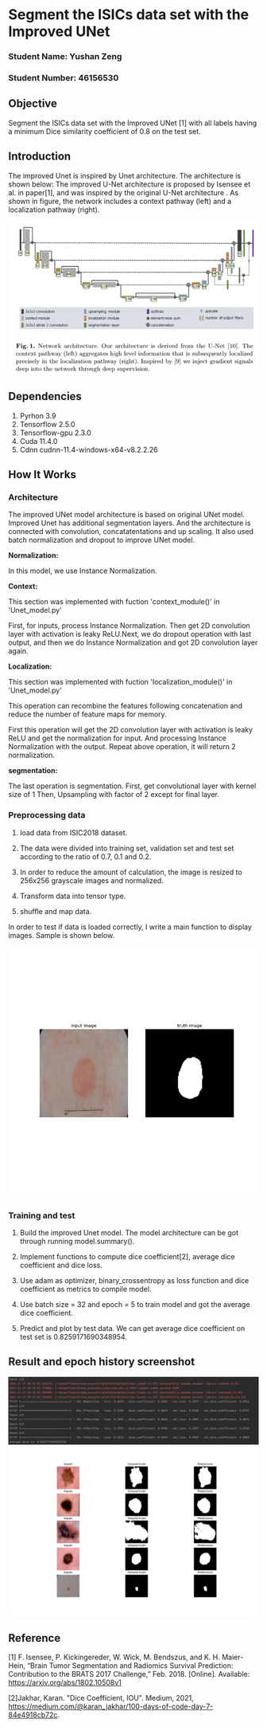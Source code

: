# Segment the ISICs data set with the Improved UNet
### Student Name: Yushan Zeng
### Student Number: 46156530

## Objective

Segment the ISICs data set with the Improved UNet [1] with all labels having a minimum Dice similarity
coefficient of 0.8 on the test set. 

## Introduction

The improved Unet is inspired by Unet architecture. The architecture is shown below:
The improved U-Net architecture is proposed by Isensee et al. in paper[1], and was inspired by the 
original U-Net architecture . As shown in figure, the network includes a context pathway (left) and a localization 
pathway (right).

![improvedUNet](.\Image\improvedUNet.png)

         
## Dependencies
1. Pyrhon 3.9
2. Tensorflow 2.5.0
3. Tensorflow-gpu 2.3.0
4. Cuda 11.4.0
5. Cdnn cudnn-11.4-windows-x64-v8.2.2.26
         
## How It Works

### Architecture

The improved UNet model architecture is based on original UNet model. Improved Unet has additional segmentation layers.
And the architecture is connected with convolution, concatatentations and up scaling. It also used batch normalization 
and dropout to improve UNet model.

**Normalization:**

In this model, we use Instance Normalization.

**Context:**

This section was implemented with fuction 'context_module()' in 'Unet_model.py'

First, for inputs, process Instance Normalization. Then get 2D convolution layer with activation is leaky ReLU.Next, we
do dropout operation with last output, and then we do Instance Normalization and got 2D convolution layer again.


**Localization:**

This section was implemented with fuction 'localization_module()' in 'Unet_model.py'

This operation can recombine the features following concatenation and reduce the number of feature maps for memory.

First this operation will get the 2D convolution layer with activation is leaky ReLU and get the normalization for input.
And processing Instance Normalization with the output. Repeat above operation, it will return 2 normalization.

**segmentation:**

The last operation is segmentation. First, get convolutional layer with kernel size of 1
Then, Upsampling with factor of 2 except for final layer.

### Preprocessing data

1. load data from ISIC2018 dataset.

2. The data were divided into training set, validation set and test set according to the ratio of 0.7, 0.1 and 0.2.

3. In order to reduce the amount of calculation, the image is resized to 256x256 
   grayscale images and normalized.

4. Transform data into tensor type.

5. shuffle and map data.

In order to test if data is loaded correctly, I write a main function to display images. Sample is shown below.

![Plot_test](Image/Plot_test.png)

### Training and test

1. Build the improved Unet model. The model architecture can be got through running model.summary().

2. Implement functions to compute dice coefficient[2], average dice coefficient and dice loss.

3. Use adam as optimizer, binary_crossentropy as loss function and dice coefficient as metrics to compile model.
   
4. Use batch size = 32 and epoch = 5 to train model and got the average dice coefficient.

5. Predict and plot by test data. We can get average dice coefficient on test set is 0.8259171690348954.


## Result and epoch history screenshot
![5epoch](./Image/epoch5.png)
![result](./Image/result.png)



## Reference

[1] F. Isensee, P. Kickingereder, W. Wick, M. Bendszus, and K. H. Maier-Hein, “Brain Tumor Segmentation
and Radiomics Survival Prediction: Contribution to the BRATS 2017 Challenge,” Feb. 2018. [Online].
Available: https://arxiv.org/abs/1802.10508v1

[2]Jakhar, Karan. "Dice Coefficient, IOU". Medium, 2021, https://medium.com/@karan_jakhar/100-days-of-code-day-7-84e4918cb72c.

